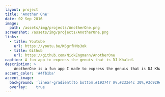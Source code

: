 ```yaml
---
layout: project
title: 'Another One'
date: 02 Sep 2016
image:  
  path: /assets/img/projects/AnotherOne.png
screenshot: /assets/img/projects/AnotherOne.png
links:
  - title: Youtube
    url: https://youtu.be/K6grfHNs3ok
  - title: Github
    url: https://github.com/NickEngmann/AnotherOne
caption: A fun app to express the genuis that is DJ Khaled.
description: >
    AnotherOne is a fun app I made to express the genuis that is DJ Khaled. This app simply plays different audio clips of DJ Khaled's motivational youtube video. It also has corresponding gif's for an added visual element. Since Android doesn't support moving gifs natively I had to utilize a custom API that allowed for moving gifs. Java based Android KitKat Application (API 19).
accent_color: '#4fb1ba'
accent_image:
  background: 'linear-gradient(to bottom,#193747 0%,#233e4c 30%,#3c929e 50%,#d5d5d4 70%,#cdccc8 100%)'
  overlay:    true
---
```


